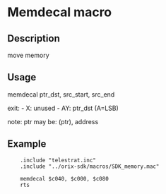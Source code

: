 # Memdecal macro

## Description

move memory

## Usage

memdecal ptr_dst, src_start, src_end

exit:
    - X: unused
    - AY: ptr_dst (A=LSB)

note:
    ptr may be: (ptr), address

## Example

```ca65
    .include "telestrat.inc"
    .include "../orix-sdk/macros/SDK_memory.mac"

    memdecal $c040, $c000, $c080
    rts
```
